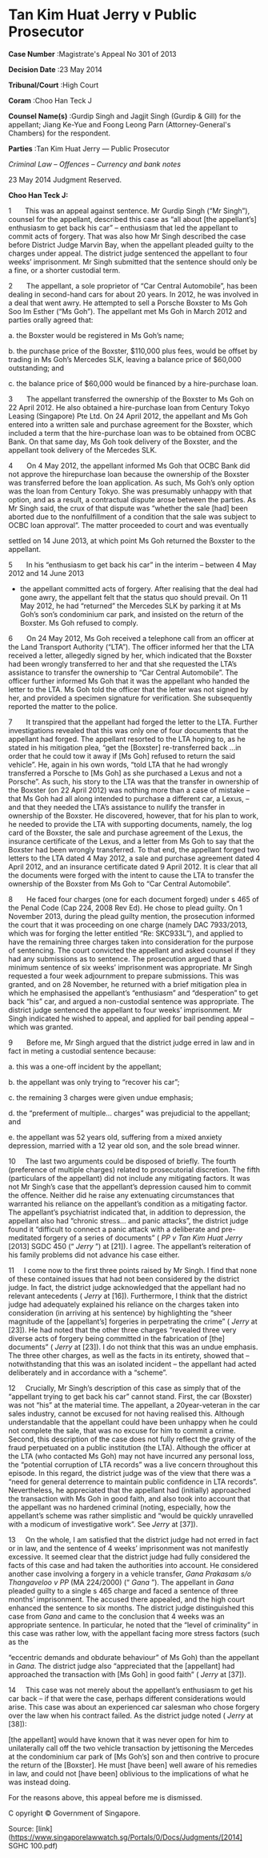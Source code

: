 # Tan Kim Huat Jerry v Public Prosecutor 



**Case Number** :Magistrate's Appeal No 301 of 2013 

**Decision Date** :23 May 2014 

**Tribunal/Court** :High Court 

**Coram** :Choo Han Teck J 

**Counsel Name(s)** :Gurdip Singh and Jagjit Singh (Gurdip & Gill) for the appellant; Jiang Ke-Yue and Foong Leong Parn (Attorney-General's Chambers) for the respondent. 

**Parties** :Tan Kim Huat Jerry — Public Prosecutor 

_Criminal Law_ – _Offences_ – _Currency and bank notes_ 

23 May 2014 Judgment Reserved. 

**Choo Han Teck J:** 

1       This was an appeal against sentence. Mr Gurdip Singh (“Mr Singh”), counsel for the appellant, described this case as “all about [the appellant’s] enthusiasm to get back his car” – enthusiasm that led the appellant to commit acts of forgery. That was also how Mr Singh described the case before District Judge Marvin Bay, when the appellant pleaded guilty to the charges under appeal. The district judge sentenced the appellant to four weeks’ imprisonment. Mr Singh submitted that the sentence should only be a fine, or a shorter custodial term. 

2       The appellant, a sole proprietor of “Car Central Automobile”, has been dealing in second-hand cars for about 20 years. In 2012, he was involved in a deal that went awry. He attempted to sell a Porsche Boxster to Ms Goh Soo Im Esther (“Ms Goh”). The appellant met Ms Goh in March 2012 and parties orally agreed that: 

 a. the Boxster would be registered in Ms Goh’s name; 

 b. the purchase price of the Boxster, $110,000 plus fees, would be offset by trading in Ms Goh’s Mercedes SLK, leaving a balance price of $60,000 outstanding; and 

 c. the balance price of $60,000 would be financed by a hire-purchase loan. 

3       The appellant transferred the ownership of the Boxster to Ms Goh on 22 April 2012. He also obtained a hire-purchase loan from Century Tokyo Leasing (Singapore) Pte Ltd. On 24 April 2012, the appellant and Ms Goh entered into a written sale and purchase agreement for the Boxster, which included a term that the hire-purchase loan was to be obtained from OCBC Bank. On that same day, Ms Goh took delivery of the Boxster, and the appellant took delivery of the Mercedes SLK. 

4       On 4 May 2012, the appellant informed Ms Goh that OCBC Bank did not approve the hirepurchase loan because the ownership of the Boxster was transferred before the loan application. As such, Ms Goh’s only option was the loan from Century Tokyo. She was presumably unhappy with that option, and as a result, a contractual dispute arose between the parties. As Mr Singh said, the crux of that dispute was “whether the sale [had] been aborted due to the nonfulfillment of a condition that the sale was subject to OCBC loan approval”. The matter proceeded to court and was eventually 


settled on 14 June 2013, at which point Ms Goh returned the Boxster to the appellant. 

5       In his “enthusiasm to get back his car” in the interim – between 4 May 2012 and 14 June 2013 

- the appellant committed acts of forgery. After realising that the deal had gone awry, the appellant felt that the status quo should prevail. On 11 May 2012, he had “returned” the Mercedes SLK by parking it at Ms Goh’s son’s condominium car park, and insisted on the return of the Boxster. Ms Goh refused to comply. 

6       On 24 May 2012, Ms Goh received a telephone call from an officer at the Land Transport Authority (“LTA”). The officer informed her that the LTA received a letter, allegedly signed by her, which indicated that the Boxster had been wrongly transferred to her and that she requested the LTA’s assistance to transfer the ownership to “Car Central Automobile”. The officer further informed Ms Goh that it was the appellant who handed the letter to the LTA. Ms Goh told the officer that the letter was not signed by her, and provided a specimen signature for verification. She subsequently reported the matter to the police. 

7       It transpired that the appellant had forged the letter to the LTA. Further investigations revealed that this was only one of four documents that the appellant had forged. The appellant resorted to the LTA hoping to, as he stated in his mitigation plea, “get the [Boxster] re-transferred back ...in order that he could tow it away if [Ms Goh] refused to return the said vehicle”. He, again in his own words, “told LTA that he had wrongly transferred a Porsche to [Ms Goh] as she purchased a Lexus and not a Porsche”. As such, his story to the LTA was that the transfer in ownership of the Boxster (on 22 April 2012) was nothing more than a case of mistake – that Ms Goh had all along intended to purchase a different car, a Lexus, – and that they needed the LTA’s assistance to nullify the transfer in ownership of the Boxster. He discovered, however, that for his plan to work, he needed to provide the LTA with supporting documents, namely, the log card of the Boxster, the sale and purchase agreement of the Lexus, the insurance certificate of the Lexus, and a letter from Ms Goh to say that the Boxster had been wrongly transferred. To that end, the appellant forged two letters to the LTA dated 4 May 2012, a sale and purchase agreement dated 4 April 2012, and an insurance certificate dated 9 April 2012. It is clear that all the documents were forged with the intent to cause the LTA to transfer the ownership of the Boxster from Ms Goh to “Car Central Automobile”. 

8       He faced four charges (one for each document forged) under s 465 of the Penal Code (Cap 224, 2008 Rev Ed). He chose to plead guilty. On 1 November 2013, during the plead guilty mention, the prosecution informed the court that it was proceeding on one charge (namely DAC 7933/2013, which was for forging the letter entitled “Re: SKC933L”), and applied to have the remaining three charges taken into consideration for the purpose of sentencing. The court convicted the appellant and asked counsel if they had any submissions as to sentence. The prosecution argued that a minimum sentence of six weeks’ imprisonment was appropriate. Mr Singh requested a four week adjournment to prepare submissions. This was granted, and on 28 November, he returned with a brief mitigation plea in which he emphasised the appellant’s “enthusiasm” and “desperation” to get back “his” car, and argued a non-custodial sentence was appropriate. The district judge sentenced the appellant to four weeks’ imprisonment. Mr Singh indicated he wished to appeal, and applied for bail pending appeal – which was granted. 

9       Before me, Mr Singh argued that the district judge erred in law and in fact in meting a custodial sentence because: 

 a. this was a one-off incident by the appellant; 

 b. the appellant was only trying to “recover his car”; 


 c. the remaining 3 charges were given undue emphasis; 

 d. the “preferment of multiple... charges” was prejudicial to the appellant; and 

 e. the appellant was 52 years old, suffering from a mixed anxiety depression, married with a 12 year old son, and the sole bread winner. 

10     The last two arguments could be disposed of briefly. The fourth (preference of multiple charges) related to prosecutorial discretion. The fifth (particulars of the appellant) did not include any mitigating factors. It was not Mr Singh’s case that the appellant’s depression caused him to commit the offence. Neither did he raise any extenuating circumstances that warranted his reliance on the appellant’s condition as a mitigating factor. The appellant’s psychiatrist indicated that, in addition to depression, the appellant also had “chronic stress... and panic attacks”, the district judge found it “difficult to connect a panic attack with a deliberate and pre-meditated forgery of a series of documents” ( _PP v Tan Kim Huat Jerry_ <span class="citation">[2013] SGDC 450</span> (“ _Jerry_ ”) at [21]). I agree. The appellant’s reiteration of his family problems did not advance his case either. 

11     I come now to the first three points raised by Mr Singh. I find that none of these contained issues that had not been considered by the district judge. In fact, the district judge acknowledged that the appellant had no relevant antecedents ( _Jerry_ at [16]). Furthermore, I think that the district judge had adequately explained his reliance on the charges taken into consideration (in arriving at his sentence) by highlighting the “sheer magnitude of the [appellant’s] forgeries in perpetrating the crime” ( _Jerry_ at [23]). He had noted that the other three charges “revealed three very diverse acts of forgery being committed in the fabrication of [the] documents” ( _Jerry_ at [23]). I do not think that this was an undue emphasis. The three other charges, as well as the facts in its entirety, showed that – notwithstanding that this was an isolated incident – the appellant had acted deliberately and in accordance with a “scheme”. 

12     Crucially, Mr Singh’s description of this case as simply that of the “appellant trying to get back his car” cannot stand. First, the car (Boxster) was not “his” at the material time. The appellant, a 20year-veteran in the car sales industry, cannot be excused for not having realised this. Although understandable that the appellant could have been unhappy when he could not complete the sale, that was no excuse for him to commit a crime. Second, this description of the case does not fully reflect the gravity of the fraud perpetuated on a public institution (the LTA). Although the officer at the LTA (who contacted Ms Goh) may not have incurred any personal loss, the “potential corruption of LTA records” was a live concern throughout this episode. In this regard, the district judge was of the view that there was a “need for general deterrence to maintain public confidence in LTA records”. Nevertheless, he appreciated that the appellant had (initially) approached the transaction with Ms Goh in good faith, and also took into account that the appellant was no hardened criminal (noting, especially, how the appellant’s scheme was rather simplistic and “would be quickly unravelled with a modicum of investigative work”. See _Jerry_ at [37]). 

13     On the whole, I am satisfied that the district judge had not erred in fact or in law, and the sentence of 4 weeks’ imprisonment was not manifestly excessive. It seemed clear that the district judge had fully considered the facts of this case and had taken the authorities into account. He considered another case involving a forgery in a vehicle transfer, _Gana Prakasam s/o Thangaveloo v PP_ (MA 224/2000) (“ _Gana_ ”). The appellant in _Gana_ pleaded guilty to a single s 465 charge and faced a sentence of three months’ imprisonment. The accused there appealed, and the high court enhanced the sentence to six months. The district judge distinguished this case from _Gana_ and came to the conclusion that 4 weeks was an appropriate sentence. In particular, he noted that the “level of criminality” in this case was rather low, with the appellant facing more stress factors (such as the 


“eccentric demands and obdurate behaviour” of Ms Goh) than the appellant in _Gana_. The district judge also “appreciated that the [appellant] had approached the transaction with [Ms Goh] in good faith” ( _Jerry_ at [37]). 

14     This case was not merely about the appellant’s enthusiasm to get his car back – if that were the case, perhaps different considerations would arise. This case was about an experienced car salesman who chose forgery over the law when his contract failed. As the district judge noted ( _Jerry_ at [38]): 

 [the appellant] would have known that it was never open for him to unilaterally call off the two vehicle transaction by jettisoning the Mercedes at the condominium car park of [Ms Goh’s] son and then contrive to procure the return of the [Boxster]. He must [have been] well aware of his remedies in law, and could not [have been] oblivious to the implications of what he was instead doing. 

For the reasons above, this appeal before me is dismissed. 

 C opyright © Government of Singapore. 


Source: [link](https://www.singaporelawwatch.sg/Portals/0/Docs/Judgments/[2014] SGHC 100.pdf)
